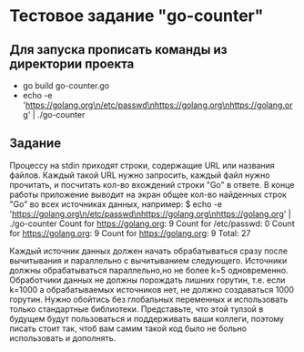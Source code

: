 # Тестовое задание "go-counter"

## Для запуска прописать команды из директории проекта
* go build go-counter.go
* echo -e 'https://golang.org\n/etc/passwd\nhttps://golang.org\nhttps://golang.org' | ./go-counter

## Задание
Процессу на stdin приходят строки, содержащие URL или названия файлов. Каждый такой URL нужно запросить,
каждый файл нужно прочитать, и посчитать кол-во вхождений строки "Go" в ответе.
В конце работы приложение выводит на экран общее кол-во найденных строк "Go" во всех источниках данных, например:
$ echo -e 'https://golang.org\n/etc/passwd\nhttps://golang.org\nhttps://golang.org' | ./go-counter
Count for https://golang.org: 9
Count for /etc/passwd: 0
Count for https://golang.org: 9
Count for https://golang.org: 9
Total: 27

Каждый источник данных должен начать обрабатываться сразу после вычитывания и параллельно с вычитыванием следующего.
Источники должны обрабатываться параллельно,но не более k=5 одновременно.
Обработчики данных не должны порождать лишних горутин,
т.е. если k=1000 а обрабатываемых источников нет, не должно создаваться 1000 горутин.
Нужно обойтись без глобальных переменных и использовать только стандартные библиотеки.
Представьте, что этой тулзой в будущем будут пользоваться и поддерживать ваши коллеги,
поэтому писать стоит так, чтоб вам самим такой код было не больно использовать и дополнять.